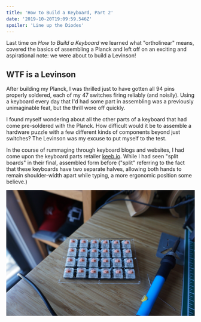 ```yaml
---
title: 'How to Build a Keyboard, Part 2'
date: '2019-10-20T19:09:59.546Z'
spoiler: 'Line up the Diodes'
---
```


Last time on _How to Build a Keyboard_ we learned what "ortholinear" means, covered the basics of assembling a Planck and left off on an exciting and aspirational note: we were about to build a Levinson!

## WTF is a Levinson

After building my Planck, I was thrilled just to have gotten all 94 pins properly soldered, each of my 47 switches firing reliably (and noisily). Using a keyboard every day that I'd had some part in assembling was a previously unimaginable feat, but the thrill wore off quickly.

I found myself wondering about all the other parts of a keyboard that had come pre-soldered with the Planck. How difficult would it be to assemble a hardware puzzle with a few different kinds of components beyond just switches? The Levinson was my excuse to put myself to the test.

In the course of rummaging through keyboard blogs and websites, I had come upon the keyboard parts retailer [keeb.io](https://keeb.io). While I had seen "split boards" in their final, assembled form before ("split" referring to the fact that these keyboards have two separate halves, allowing both hands to remain shoulder-width apart while typing, a more ergonomic position some believe.)

![](./levinson1.jpg)
